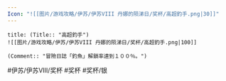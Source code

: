 ```yaml
---
Icon: "![[图片/游戏攻略/伊苏/伊苏VIII 丹娜的陨涕日/奖杯/高超釣手.png|30]]"
---
```

```ad-common-silver-trophy
title: (Title:: "高超釣手")
![[图片/游戏攻略/伊苏/伊苏VIII 丹娜的陨涕日/奖杯/高超釣手.png|100]]

(Comment:: "冒險日誌「釣魚」解鎖率達到１００％。")
```

#伊苏/伊苏VIII/奖杯 #奖杯 #奖杯/银
